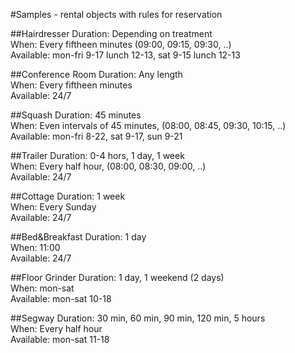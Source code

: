 #Samples - rental objects with rules for reservation

##Hairdresser
Duration:	Depending on treatment  
When:		Every fiftheen minutes (09:00, 09:15, 09:30, ..)  
Available:	mon-fri 9-17 lunch 12-13, sat 9-15 lunch 12-13  

##Conference Room
Duration:	Any length  
When:		Every fiftheen minutes  
Available:	24/7  

##Squash
Duration:	45 minutes  
When:		Even intervals of 45 minutes, (08:00, 08:45, 09:30, 10:15, ..)   
Available:	mon-fri 8-22, sat 9-17, sun 9-21  

##Trailer
Duration:	0-4 hors, 1 day, 1 week  
When:		Every half hour, (08:00, 08:30, 09:00, ..)   
Available:	24/7  

##Cottage
Duration:	1 week  
When:		Every Sunday  
Available:	24/7  

##Bed&Breakfast
Duration:	1 day  
When:		11:00  
Available:	24/7  

##Floor Grinder
Duration:	1 day, 1 weekend (2 days)  
When:		mon-sat  
Available:	mon-sat 10-18  

##Segway
Duration:	30 min, 60 min, 90 min, 120 min, 5 hours  
When:		Every half hour  
Available:	mon-sat 11-18  
